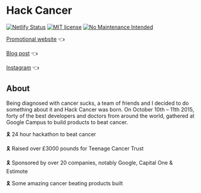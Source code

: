 # Hack Cancer

[![Netlify Status](https://api.netlify.com/api/v1/badges/d9f758c0-747a-41d7-81ef-a4de0005601c/deploy-status)](https://app.netlify.com/sites/hackcancer/deploys)
[![MIT license](https://img.shields.io/badge/License-MIT-blue.svg)](https://lbesson.mit-license.org/)
[![No Maintenance Intended](http://unmaintained.tech/badge.svg)](http://unmaintained.tech/)


[Promotional website](https://hackcancer.raynes.io) 👈

[Blog post](https://medium.com/hackcancer-hackathon/a-hackathon-that-changed-the-world-c4a25ea61238) 👈

[Instagram](https://www.instagram.com/hack_cancer/) 👈


## About

Being diagnosed with cancer sucks, a team of friends and I decided to do something about it and Hack Cancer was born. On October 10th – 11th 2015, forty of the best developers and doctors from around the world, gathered at Google Campus to build products to beat cancer.

🎗️ 24 hour hackathon to beat cancer

🎗️ Raised over £3000 pounds for Teenage Cancer Trust

🎗️ Sponsored by over 20 companies, notably Google, Capital One & Estimote

🎗️ Some amazing cancer beating products built

